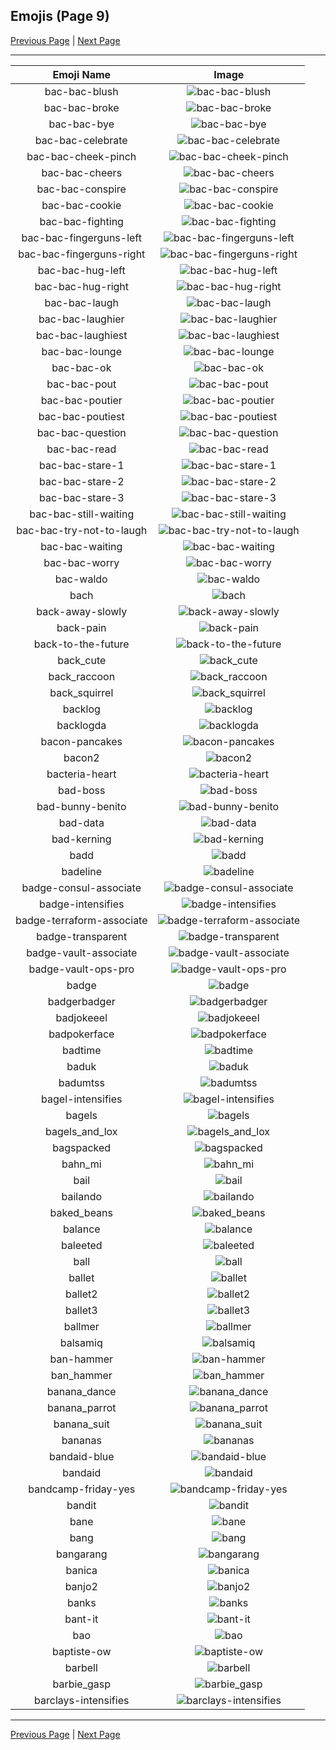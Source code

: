 
## Emojis (Page 9)

[Previous Page](/docs/hc/page-a-0008.md)
  | [Next Page](/docs/hc/page-b-0010.md)

<hr />

|Emoji Name|Image|
| :-: | :-: |
|bac-bac-blush| ![bac-bac-blush](/emojis/hc/bac-bac-blush.png)|
|bac-bac-broke| ![bac-bac-broke](/emojis/hc/bac-bac-broke.png)|
|bac-bac-bye| ![bac-bac-bye](/emojis/hc/bac-bac-bye.png)|
|bac-bac-celebrate| ![bac-bac-celebrate](/emojis/hc/bac-bac-celebrate.png)|
|bac-bac-cheek-pinch| ![bac-bac-cheek-pinch](/emojis/hc/bac-bac-cheek-pinch.png)|
|bac-bac-cheers| ![bac-bac-cheers](/emojis/hc/bac-bac-cheers.png)|
|bac-bac-conspire| ![bac-bac-conspire](/emojis/hc/bac-bac-conspire.png)|
|bac-bac-cookie| ![bac-bac-cookie](/emojis/hc/bac-bac-cookie.png)|
|bac-bac-fighting| ![bac-bac-fighting](/emojis/hc/bac-bac-fighting.png)|
|bac-bac-fingerguns-left| ![bac-bac-fingerguns-left](/emojis/hc/bac-bac-fingerguns-left.png)|
|bac-bac-fingerguns-right| ![bac-bac-fingerguns-right](/emojis/hc/bac-bac-fingerguns-right.png)|
|bac-bac-hug-left| ![bac-bac-hug-left](/emojis/hc/bac-bac-hug-left.png)|
|bac-bac-hug-right| ![bac-bac-hug-right](/emojis/hc/bac-bac-hug-right.png)|
|bac-bac-laugh| ![bac-bac-laugh](/emojis/hc/bac-bac-laugh.png)|
|bac-bac-laughier| ![bac-bac-laughier](/emojis/hc/bac-bac-laughier.png)|
|bac-bac-laughiest| ![bac-bac-laughiest](/emojis/hc/bac-bac-laughiest.png)|
|bac-bac-lounge| ![bac-bac-lounge](/emojis/hc/bac-bac-lounge.png)|
|bac-bac-ok| ![bac-bac-ok](/emojis/hc/bac-bac-ok.png)|
|bac-bac-pout| ![bac-bac-pout](/emojis/hc/bac-bac-pout.png)|
|bac-bac-poutier| ![bac-bac-poutier](/emojis/hc/bac-bac-poutier.png)|
|bac-bac-poutiest| ![bac-bac-poutiest](/emojis/hc/bac-bac-poutiest.png)|
|bac-bac-question| ![bac-bac-question](/emojis/hc/bac-bac-question.png)|
|bac-bac-read| ![bac-bac-read](/emojis/hc/bac-bac-read.png)|
|bac-bac-stare-1| ![bac-bac-stare-1](/emojis/hc/bac-bac-stare-1.png)|
|bac-bac-stare-2| ![bac-bac-stare-2](/emojis/hc/bac-bac-stare-2.png)|
|bac-bac-stare-3| ![bac-bac-stare-3](/emojis/hc/bac-bac-stare-3.png)|
|bac-bac-still-waiting| ![bac-bac-still-waiting](/emojis/hc/bac-bac-still-waiting.png)|
|bac-bac-try-not-to-laugh| ![bac-bac-try-not-to-laugh](/emojis/hc/bac-bac-try-not-to-laugh.png)|
|bac-bac-waiting| ![bac-bac-waiting](/emojis/hc/bac-bac-waiting.png)|
|bac-bac-worry| ![bac-bac-worry](/emojis/hc/bac-bac-worry.png)|
|bac-waldo| ![bac-waldo](/emojis/hc/bac-waldo.png)|
|bach| ![bach](/emojis/hc/bach.png)|
|back-away-slowly| ![back-away-slowly](/emojis/hc/back-away-slowly.gif)|
|back-pain| ![back-pain](/emojis/hc/back-pain.png)|
|back-to-the-future| ![back-to-the-future](/emojis/hc/back-to-the-future.png)|
|back_cute| ![back_cute](/emojis/hc/back_cute.png)|
|back_raccoon| ![back_raccoon](/emojis/hc/back_raccoon.png)|
|back_squirrel| ![back_squirrel](/emojis/hc/back_squirrel.png)|
|backlog| ![backlog](/emojis/hc/backlog.png)|
|backlogda| ![backlogda](/emojis/hc/backlogda.png)|
|bacon-pancakes| ![bacon-pancakes](/emojis/hc/bacon-pancakes.gif)|
|bacon2| ![bacon2](/emojis/hc/bacon2.png)|
|bacteria-heart| ![bacteria-heart](/emojis/hc/bacteria-heart.png)|
|bad-boss| ![bad-boss](/emojis/hc/bad-boss.png)|
|bad-bunny-benito| ![bad-bunny-benito](/emojis/hc/bad-bunny-benito.png)|
|bad-data| ![bad-data](/emojis/hc/bad-data.jpg)|
|bad-kerning| ![bad-kerning](/emojis/hc/bad-kerning.png)|
|badd| ![badd](/emojis/hc/badd.png)|
|badeline| ![badeline](/emojis/hc/badeline.gif)|
|badge-consul-associate| ![badge-consul-associate](/emojis/hc/badge-consul-associate.png)|
|badge-intensifies| ![badge-intensifies](/emojis/hc/badge-intensifies.gif)|
|badge-terraform-associate| ![badge-terraform-associate](/emojis/hc/badge-terraform-associate.png)|
|badge-transparent| ![badge-transparent](/emojis/hc/badge-transparent.png)|
|badge-vault-associate| ![badge-vault-associate](/emojis/hc/badge-vault-associate.png)|
|badge-vault-ops-pro| ![badge-vault-ops-pro](/emojis/hc/badge-vault-ops-pro.png)|
|badge| ![badge](/emojis/hc/badge.png)|
|badgerbadger| ![badgerbadger](/emojis/hc/badgerbadger.gif)|
|badjokeeel| ![badjokeeel](/emojis/hc/badjokeeel.png)|
|badpokerface| ![badpokerface](/emojis/hc/badpokerface.png)|
|badtime| ![badtime](/emojis/hc/badtime.png)|
|baduk| ![baduk](/emojis/hc/baduk.png)|
|badumtss| ![badumtss](/emojis/hc/badumtss.png)|
|bagel-intensifies| ![bagel-intensifies](/emojis/hc/bagel-intensifies.gif)|
|bagels| ![bagels](/emojis/hc/bagels.jpg)|
|bagels_and_lox| ![bagels_and_lox](/emojis/hc/bagels_and_lox.jpg)|
|bagspacked| ![bagspacked](/emojis/hc/bagspacked.png)|
|bahn_mi| ![bahn_mi](/emojis/hc/bahn_mi.png)|
|bail| ![bail](/emojis/hc/bail.png)|
|bailando| ![bailando](/emojis/hc/bailando.gif)|
|baked_beans| ![baked_beans](/emojis/hc/baked_beans.png)|
|balance| ![balance](/emojis/hc/balance.png)|
|baleeted| ![baleeted](/emojis/hc/baleeted.png)|
|ball| ![ball](/emojis/hc/ball.png)|
|ballet| ![ballet](/emojis/hc/ballet.gif)|
|ballet2| ![ballet2](/emojis/hc/ballet2.gif)|
|ballet3| ![ballet3](/emojis/hc/ballet3.gif)|
|ballmer| ![ballmer](/emojis/hc/ballmer.png)|
|balsamiq| ![balsamiq](/emojis/hc/balsamiq.png)|
|ban-hammer| ![ban-hammer](/emojis/hc/ban-hammer.png)|
|ban_hammer| ![ban_hammer](/emojis/hc/ban_hammer.png)|
|banana_dance| ![banana_dance](/emojis/hc/banana_dance.gif)|
|banana_parrot| ![banana_parrot](/emojis/hc/banana_parrot.gif)|
|banana_suit| ![banana_suit](/emojis/hc/banana_suit.png)|
|bananas| ![bananas](/emojis/hc/bananas.png)|
|bandaid-blue| ![bandaid-blue](/emojis/hc/bandaid-blue.png)|
|bandaid| ![bandaid](/emojis/hc/bandaid.jpg)|
|bandcamp-friday-yes| ![bandcamp-friday-yes](/emojis/hc/bandcamp-friday-yes.gif)|
|bandit| ![bandit](/emojis/hc/bandit.gif)|
|bane| ![bane](/emojis/hc/bane.png)|
|bang| ![bang](/emojis/hc/bang.gif)|
|bangarang| ![bangarang](/emojis/hc/bangarang.png)|
|banica| ![banica](/emojis/hc/banica.jpg)|
|banjo2| ![banjo2](/emojis/hc/banjo2.jpg)|
|banks| ![banks](/emojis/hc/banks.png)|
|bant-it| ![bant-it](/emojis/hc/bant-it.png)|
|bao| ![bao](/emojis/hc/bao.png)|
|baptiste-ow| ![baptiste-ow](/emojis/hc/baptiste-ow.png)|
|barbell| ![barbell](/emojis/hc/barbell.png)|
|barbie_gasp| ![barbie_gasp](/emojis/hc/barbie_gasp.png)|
|barclays-intensifies| ![barclays-intensifies](/emojis/hc/barclays-intensifies.gif)|

<hr/>

[Previous Page](/docs/hc/page-a-0008.md)
  | [Next Page](/docs/hc/page-b-0010.md)